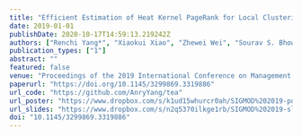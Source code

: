 ```yaml
---
title: "Efficient Estimation of Heat Kernel PageRank for Local Clustering"
date: 2019-01-01
publishDate: 2020-10-17T14:59:13.219242Z
authors: ["Renchi Yang*", "Xiaokui Xiao", "Zhewei Wei", "Sourav S. Bhowmick", "Jun Zhao", "Rong-Hua Li"]
publication_types: ["1"]
abstract: ""
featured: false
venue: "Proceedings of the 2019 International Conference on Management of Data, SIGMOD Conference"
paperurl: "https://doi.org/10.1145/3299869.3319886"
url_code: "https://github.com/AnryYang/tea"
url_poster: "https://www.dropbox.com/s/k1ud15whurcr0ah/SIGMOD%202019-poster-Yang%20Renchi.pptx?dl=0"
url_slides: "https://www.dropbox.com/s/n2q5370ilkge1rb/SIGMOD%202019-slides.pptx?dl=0"
doi: "10.1145/3299869.3319886"
---
```

